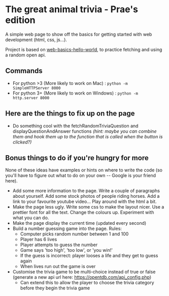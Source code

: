 # The great animal trivia - Prae's edition
A simple web page to show off the basics for getting started with web development (html, css, js...).

Project is based on [web-basics-hello-world](https://github.com/101-tutorials/web-basics-hello-world), to practice fetching and using a random open api.

## Commands
  - For python >3 (More likely to work on Mac) : `python -m SimpleHTTPServer 8000`
  - For python 3+ (More likely to work on Windows) : `python -m http.server 8000`

## Here are the things to fix up on the page
* Do something cool with the fetchRandomTriviaQuestion and displayQuestionAndAnswer functions _(hint: maybe you can combine them and hook them up to the function that is called when the button is clicked?)_

## Bonus things to do if you're hungry for more
None of these ideas have examples or hints on where to write the code (so you'll have to figure out what to do on your own -- Google is your friend here).
* Add some more information to the page. Write a couple of paragraphs about yourself. Add some stock photos of people riding horses. Add a link to your favourite youtube video... Play around with the html a bit.
* Make the page less ugly. Write some css to make the layout nicer. Use a prettier font for all the text. Change the colours up. Experiment with what you can do.
* Make the page display the current time (updated every second)
* Build a number guessing game into the page. Rules:
  * Computer picks random number between 1 and 100
  * Player has 6 lives
  * Player attempts to guess the number
  * Game says 'too high', 'too low', or 'you win!'
  * If the guess is incorrect: player looses a life and they get to guess again
  * When lives run out the game is over
* Customise the trivia game to be multi-choice instead of true or false (generate a new api url here: https://opentdb.com/api_config.php)
  * Can extend this to allow the player to choose the trivia category before they begin the trivia game
